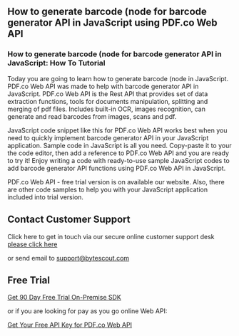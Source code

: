 ## How to generate barcode (node for barcode generator API in JavaScript using PDF.co Web API

### How to generate barcode (node for barcode generator API in JavaScript: How To Tutorial

Today you are going to learn how to generate barcode (node in JavaScript. PDF.co Web API was made to help with barcode generator API in JavaScript. PDF.co Web API is the Rest API that provides set of data extraction functions, tools for documents manipulation, splitting and merging of pdf files. Includes built-in OCR, images recognition, can generate and read barcodes from images, scans and pdf.

JavaScript code snippet like this for PDF.co Web API works best when you need to quickly implement barcode generator API in your JavaScript application. Sample code in JavaScript is all you need. Copy-paste it to your the code editor, then add a reference to PDF.co Web API and you are ready to try it! Enjoy writing a code with ready-to-use sample JavaScript codes to add barcode generator API functions using PDF.co Web API in JavaScript.

PDF.co Web API - free trial version is on available our website. Also, there are other code samples to help you with your JavaScript application included into trial version.

## Contact Customer Support

Click here to get in touch via our secure online customer support desk [please click here](https://bytescout.zendesk.com/hc/en-us/requests/new?subject=PDF.co%20Web%20API%20Question)

or send email to [support@bytescout.com](mailto:support@bytescout.com?subject=PDF.co%20Web%20API%20Question) 

## Free Trial

[Get 90 Day Free Trial On-Premise SDK](https://bytescout.com/download/web-installer?utm_source=github-readme)

or if you are looking for pay as you go online Web API:

[Get Your Free API Key for PDF.co Web API](https://pdf.co/documentation/api?utm_source=github-readme)